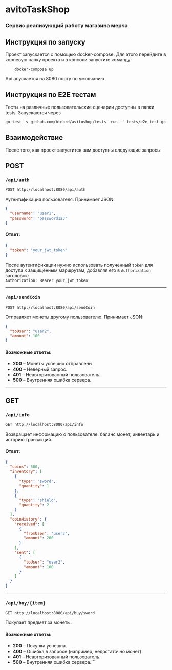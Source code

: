 # avitoTaskShop

### Сервис реализующий работу магазина мерча

## Инструкция по запуску

Проект запускается с помощью docker-compose. Для этого перейдите в корневую папку проекта и в консоли запустите команду:

```
    docker-compose up
```

Api апускается на 8080 порту по умолчанию

## Инструкция по E2E тестам

Тесты на различные пользовательские сценарии доступны в папки tests. Запускаются через

```
go test -v github.com/btnbrd/avitoshop/tests -run '' tests/e2e_test.go
```

## Взаимодействие

После того, как проект запустится вам доступны следующие запросы
## POST

### `/api/auth`

```http request
POST http://localhost:8080/api/auth
```

Аутентификация пользователя. Принимает JSON:

```json
{
  "username": "user1",
  "password": "password123"
}
```

#### Ответ:

```json
{
  "token": "your_jwt_token"
}
```

После аутентификации нужно использовать полученный `token` для доступа к защищённым маршрутам, добавляя его в `Authorization` заголовок:  
`Authorization: Bearer your_jwt_token`

---

### `/api/sendCoin`

```http request
POST http://localhost:8080/api/sendCoin
```

Отправляет монеты другому пользователю. Принимает JSON:

```json
{
  "toUser": "user2",
  "amount": 100
}
```

#### Возможные ответы:

- **200** – Монеты успешно отправлены.
- **400** – Неверный запрос.
- **401** – Неавторизованный пользователь.
- **500** – Внутренняя ошибка сервера.

---

## GET

### `/api/info`

```http request
GET http://localhost:8080/api/info
```

Возвращает информацию о пользователе: баланс монет, инвентарь и историю транзакций.

#### Ответ:

```json
{
  "coins": 500,
  "inventory": [
    {
      "type": "sword",
      "quantity": 1
    },
    {
      "type": "shield",
      "quantity": 2
    }
  ],
  "coinHistory": {
    "received": [
      {
        "fromUser": "user3",
        "amount": 200
      }
    ],
    "sent": [
      {
        "toUser": "user2",
        "amount": 100
      }
    ]
  }
}
```

---

### `/api/buy/{item}`

```http request
GET http://localhost:8080/api/buy/sword
```

Покупает предмет за монеты.

#### Возможные ответы:

- **200** – Покупка успешна.
- **400** – Ошибка в запросе (например, недостаточно монет).
- **401** – Неавторизованный пользователь.
- **500** – Внутренняя ошибка сервера.```